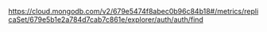 https://cloud.mongodb.com/v2/679e5474f8abec0b96c84b18#/metrics/replicaSet/679e5b1e2a784d7cab7c861e/explorer/auth/auth/find
